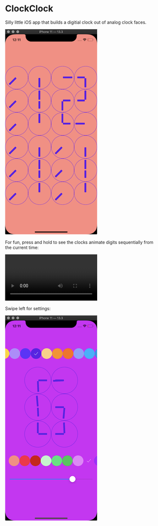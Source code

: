 # ClockClock

Silly little iOS app that builds a digitial clock out of analog clock faces.

![](clockclock.png)

For fun, press and hold to see the clocks animate digits sequentially from the current time:

![](clockclock.mov)

Swipe left for settings:

![](clockclock-settings.png)

